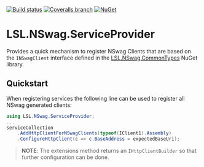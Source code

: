 [![Build status](https://img.shields.io/appveyor/ci/alunacjones/lsl-nswag-serviceprovider.svg)](https://ci.appveyor.com/project/alunacjones/lsl-nswag-serviceprovider)
[![Coveralls branch](https://img.shields.io/coverallsCoverage/github/alunacjones/LSL.NSwag.ServiceProvider)](https://coveralls.io/github/alunacjones/LSL.NSwag.ServiceProvider)
[![NuGet](https://img.shields.io/nuget/v/LSL.NSwag.ServiceProvider.svg)](https://www.nuget.org/packages/LSL.NSwag.ServiceProvider/)

# LSL.NSwag.ServiceProvider

Provides a quick mechanism to register NSwag Clients that are based on the `INSwagClient` interface defined in the [LSL.NSwag.CommonTypes](https://www.nuget.org/packages/LSL.NSwag.CommonTypes) NuGet library.

## Quickstart

When registering services the following line can be used to register all NSwag generated clients:

```csharp
using LSL.NSwag.ServiceProvider;
...
serviceCollection
    .AddHttpClientForNSwagClients(typeof(IClient1).Assembly)
    .ConfigureHttpClient(c => c.BaseAddress = expectedBaseUri);
```

> **NOTE**: The extensions method returns an `IHttpClientBuilder` so that further configuration can be done.
